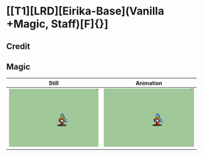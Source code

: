 # [\[T1\]\[LRD\]\[Eirika-Base\]\(Vanilla +Magic, Staff\)\[F\]{}]

## Credit


	
## Magic

| Still | Animation |
| :---: | :-------: |
| ![Magic still](./Magic_000.png) | ![Magic animation](./Magic.gif) |
